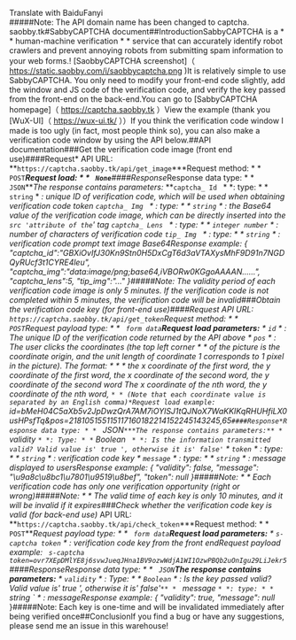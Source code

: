 Translate with BaiduFanyi  
#####Note: The API domain name has been changed to captcha. saobby.tk#SabbyCAPTCHA document##IntroductionSabbyCAPTCHA is a * * human-machine verification * * service that can accurately identify robot crawlers and prevent annoying robots from submitting spam information to your web forms.! [SaobbyCAPTCHA screenshot]（ https://static.saobby.com/i/saobbycaptcha.png )It is relatively simple to use SabbyCAPTCHA. You only need to modify your front-end code slightly, add the window and JS code of the verification code, and verify the key passed from the front-end on the back-end.You can go to [SabbyCAPTCHA homepage]（ https://captcha.saobby.tk ）View the example (thank you [WuX-UI]（ https://wux-ui.tk/ ））If you think the verification code window I made is too ugly (in fact, most people think so), you can also make a verification code window by using the API below.##API documentation###Get the verification code image (front end use)####Request* API URL: **` https://captcha.saobby.tk/api/get_image `***Request method: * * ` POST`***Request load: * * ` None`**####Response*Response data type: * * ` JSON`***The response contains parameters:* **`captcha_ Id ` * *: type: * * ` string ` * *: unique ID of verification code, which will be used when obtaining verification code token* **`captcha_ Img ` * *: type: * * ` string ` * *: the Base64 value of the verification code image, which can be directly inserted into the ` src 'attribute of the `<img>' tag* **`captcha_ Lens ` * *: type: * * ` integer number ` * *: number of characters of verification code* **`tip_ Img ` * *: type: * * ` string ` * *: verification code prompt text image Base64*Response example:*  {*    "captcha_id":"GBXiOvIfJ30Kn9Stn0H5DxCgT6d3aVTAXysMhF9D91n7NGDQyRUcf3t1CYRE4leu",*    "captcha_img":"data:image/png;base64,iVBORw0KGgoAAAAN......",*    "captcha_lens":5,*    "tip_img":"..."*  }#####Note: The validity period of each verification code image is only 5 minutes. If the verification code is not completed within 5 minutes, the verification code will be invalid###Obtain the verification code key (for front-end use)####Request* API URL: **` https://captcha.saobby.tk/api/get_token `***Request method: * * ` POST`***Request payload type: * * ` form data`***Request load parameters:** * ` id ` * *: The unique ID of the verification code returned by the API above** * ` pos ` * *: The user clicks the coordinates (the top left corner * * of the picture is the coordinate origin, and the unit length of coordinate 1 corresponds to 1 pixel in the picture). The format: * * * the x coordinate of the first word, the y coordinate of the first word, the x coordinate of the second word, the y coordinate of the second word The x coordinate of the nth word, the y coordinate of the nth word, ` * * (Note that each coordinate value is separated by an English comma)*Request load example: ` id=bMeH04C5aXb5v2JpDwzQrA7AM7iOYlSJ1tQJNoX7WaKKIKqRHUHfiLX0usHPsfTq&pos=218105155115117160182214152245143245,65`####Response*Response data type: * * ` JSON`***The response contains parameters:** * ` validity ` * *: Type: * * ` Boolean ` * *: Is the information transmitted valid? Valid value is' true ', otherwise it is' false'`** * ` token ` * *: type: * * ` string ` * *: verification code key** * ` message ` * *: type: * * ` string ` * *: message displayed to users*Response example:* {*   "validity": false,*   "message": "\u9a8c\u8bc1\u7801\u9519\u8bef",*   "token": null* }#####Note: * * Each verification code has only one verification opportunity (right or wrong)**#####Note: * * The valid time of each key is only 10 minutes, and it will be invalid if it expires**###Check whether the verification code key is valid (for back-end use)* API URL: **` https://captcha.saobby.tk/api/check_token `***Request method: * * ` POST`***Request payload type: * * ` form data`***Request load parameters:** * ` s-captcha token ` * *: verification code key from the front end*Request payload example: ` s-captcha token=ovr7XEpDMlYE8j6svwJueqJHna1BV9ozwWdjA1WI1OzwPBQb2uOnIgu29LiJekr5`####Response*Response data type: * * ` JSON`***The response contains parameters:** * ` validity ` * *: Type: * * ` Boolean ` * *: Is the key passed valid? Valid value is' true ', otherwise it is' false'`** * ` message ` * *: type: * * ` string ` * *: message*Response example:* {*   "validity": true,*   "message": null* }#####Note: Each key is one-time and will be invalidated immediately after being verified once##ConclusionIf you find a bug or have any suggestions, please send me an issue in this warehouse!
